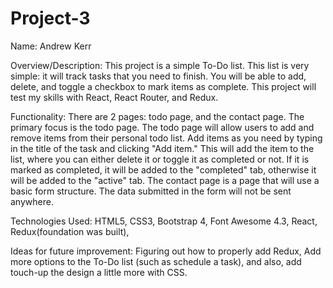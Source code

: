 # Project-3

Name: Andrew Kerr

Overview/Description: This project is a simple To-Do list. This list is very simple: it will track tasks that you need to 
finish. You will be able to add, delete, and toggle a checkbox to mark items as complete. This project will test my skills with React,
React Router, and Redux.

Functionality: There are 2 pages: todo page, and the contact page. The primary focus is the todo page. The todo page will allow users to add and remove items from their personal todo list. Add items as you need by typing in the title of the task and clicking "Add item." This will add the item to the list, where you can either delete it or toggle it as completed or not. If it is marked as completed, it will be added to the "completed" tab, otherwise it will be added to the "active" tab. The contact page is a page that will use a basic form structure. The data submitted in the form will not be sent anywhere.

Technologies Used: HTML5, CSS3, Bootstrap 4, Font Awesome 4.3, React, Redux(foundation was built), 

Ideas for future improvement: Figuring out how to properly add Redux, Add more options to the To-Do list (such as schedule a task), and also, add touch-up the design a little more with CSS.

